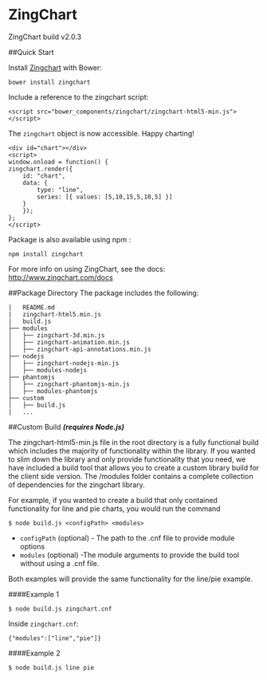 # ZingChart

ZingChart build v2.0.3

##Quick Start

Install [Zingchart](http://www.zingchart.com) with Bower:

```
bower install zingchart
```

Include a reference to the zingchart script:
```
<script src="bower_components/zingchart/zingchart-html5-min.js"></script>
```


The `zingchart` object is now accessible. Happy charting!

```
<div id="chart"></div>
<script>
window.onload = function() {
zingchart.render({
    id: "chart",
    data: {
        type: "line",
        series: [{ values: [5,10,15,5,10,5] }]
    }
    });
};
</script>
```

Package is also available using npm :

```
npm install zingchart
```

For more info on using ZingChart, see the docs: http://www.zingchart.com/docs

##Package Directory
The package includes the following:
```
|   README.md
|   zingchart-html5.min.js
|   build.js
├── modules
│   ├── zingchart-3d.min.js
│   ├── zingchart-animation.min.js
│   ├── zingchart-api-annotations.min.js
├── nodejs
│   ├── zingchart-nodejs-min.js
│   ├── modules-nodejs
├── phantomjs
│   ├── zingchart-phantomjs-min.js
│   ├── modules-phantomjs
├── custom
│   ├── build.js
|   ...
```

##Custom Build
***(requires Node.js)***

The zingchart-html5-min.js file in the root directory is a fully functional build which includes the majority of functionality within the library. If you wanted to slim down the library and only provide functionality that you need, we have included a build tool that allows you to create a custom library build for the client side version. The /modules folder contains a complete collection of dependencies for the zingchart library.

For example, if you wanted to create a build that only contained functionality for line and pie charts, you would run the command

```
$ node build.js <configPath> <modules>
```
* `configPath` (optional) - The path to the .cnf file to provide module options
* `modules` (optional) -The module arguments to provide the build tool without using a .cnf file.

Both examples will provide the same functionality for the line/pie example.

####Example 1
```
$ node build.js zingchart.cnf
```
Inside `zingchart.cnf`:
```
{"modules":["line","pie"]}
```

####Example 2
```
$ node build.js line pie
```
